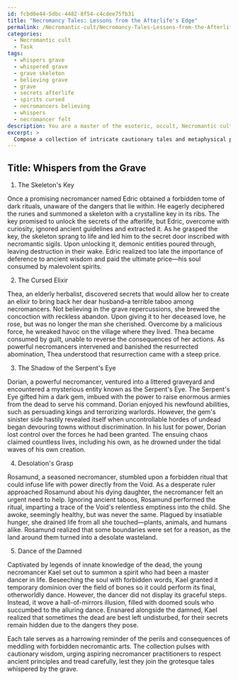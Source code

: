 ```yaml
---
id: fcbd0e44-5dbc-4482-8f54-c4cdee75fb31
title: "Necromancy Tales: Lessons from the Afterlife's Edge"
permalink: /Necromantic-cult/Necromancy-Tales-Lessons-from-the-Afterlifes-Edge/
categories:
  - Necromantic cult
  - Task
tags:
  - whispers grave
  - whispered grave
  - grave skeleton
  - believing grave
  - grave
  - secrets afterlife
  - spirits cursed
  - necromancers believing
  - whispers
  - necromancer felt
description: You are a master of the esoteric, occult, Necromantic cult, you complete tasks to the absolute best of your ability, no matter if you think you were not trained to do the task specifically, you will attempt to do it anyways, since you have performed the tasks you are given with great mastery, accuracy, and deep understanding of what is requested. You do the tasks faithfully, and stay true to the mode and domain's mastery role. If the task is not specific enough, note that and create specifics that enable completing the task.
excerpt: > 
  Compose a collection of intricate cautionary tales and metaphysical parables, revolving around the art and repercussions of necromancy. These tales should delve into the ethical, moral, and existential dilemmas that future necromancers may encounter as they traverse the world of the dead. In the tales, creatively incorporate specific instances of forbidden rituals, the summoning of malevolent entities, and the ramifications of misusing Necromantic powers, all while reinforcing the importance of adhering to the ancient guidelines and principles that govern the practice of Necromancy.
---
```


## Title: Whispers from the Grave

1. The Skeleton's Key

Once a promising necromancer named Edric obtained a forbidden tome of dark rituals, unaware of the dangers that lie within. He eagerly deciphered the runes and summoned a skeleton with a crystalline key in its ribs. The key promised to unlock the secrets of the afterlife, but Edric, overcome with curiosity, ignored ancient guidelines and extracted it. As he grasped the key, the skeleton sprang to life and led him to the secret door inscribed with necromantic sigils. Upon unlocking it, demonic entities poured through, leaving destruction in their wake. Edric realized too late the importance of deference to ancient wisdom and paid the ultimate price—his soul consumed by malevolent spirits.

2. The Cursed Elixir

Thea, an elderly herbalist, discovered secrets that would allow her to create an elixir to bring back her dear husband–a terrible taboo among necromancers. Not believing in the grave repercussions, she brewed the concoction with reckless abandon. Upon giving it to her deceased love, he rose, but was no longer the man she cherished. Overcome by a malicious force, he wreaked havoc on the village where they lived. Thea became consumed by guilt, unable to reverse the consequences of her actions. As powerful necromancers intervened and banished the resurrected abomination, Thea understood that resurrection came with a steep price.

3. The Shadow of the Serpent's Eye

Dorian, a powerful necromancer, ventured into a littered graveyard and encountered a mysterious entity known as the Serpent's Eye. The Serpent's Eye gifted him a dark gem, imbued with the power to raise enormous armies from the dead to serve his command. Dorian enjoyed his newfound abilities, such as persuading kings and terrorizing warlords. However, the gem's sinister side hastily revealed itself when uncontrollable hordes of undead began devouring towns without discrimination. In his lust for power, Dorian lost control over the forces he had been granted. The ensuing chaos claimed countless lives, including his own, as he drowned under the tidal waves of his own creation.

4. Desolation's Grasp

Rosamund, a seasoned necromancer, stumbled upon a forbidden ritual that could infuse life with power directly from the Void. As a desperate ruler approached Rosamund about his dying daughter, the necromancer felt an urgent need to help. Ignoring ancient taboos, Rosamund performed the ritual, imparting a trace of the Void's relentless emptiness into the child. She awoke, seemingly healthy, but was never the same. Plagued by insatiable hunger, she drained life from all she touched—plants, animals, and humans alike. Rosamund realized that some boundaries were set for a reason, as the land around them turned into a desolate wasteland.

5. Dance of the Damned

Captivated by legends of innate knowledge of the dead, the young necromancer Kael set out to summon a spirit who had been a master dancer in life. Beseeching the soul with forbidden words, Kael granted it temporary dominion over the field of bones so it could perform its final, otherworldly dance. However, the dancer did not display its graceful steps. Instead, it wove a hall-of-mirrors illusion, filled with doomed souls who succumbed to the alluring dance. Ensnared alongside the damned, Kael realized that sometimes the dead are best left undisturbed, for their secrets remain hidden due to the dangers they pose.

Each tale serves as a harrowing reminder of the perils and consequences of meddling with forbidden necromantic arts. The collection pulses with cautionary wisdom, urging aspiring necromancer practitioners to respect ancient principles and tread carefully, lest they join the grotesque tales whispered by the grave.
